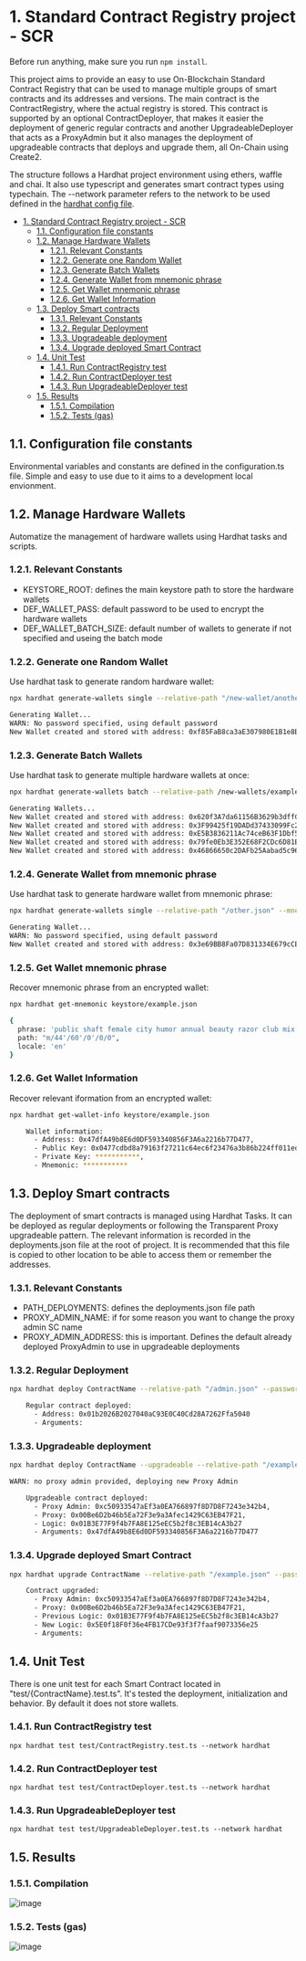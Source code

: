 # 1. Standard Contract Registry project - SCR

Before run anything, make sure you run `npm install`.

This project aims to provide an easy to use On-Blockchain Standard Contract Registry that can be used to manage multiple groups of smart contracts and its addresses and versions. The main contract is the ContractRegistry, where the actual registry is stored. This contract is supported by an optional ContractDeployer, that makes it easier the deployment of generic regular contracts and another UpgradeableDeployer that acts as a ProxyAdmin but it also manages the deployment of upgradeable contracts that deploys and upgrade them, all On-Chain using Create2.

The structure follows a Hardhat project environment using ethers, waffle and chai. It also use typescript and generates smart contract types using typechain. The --network parameter refers to the network to be used defined in the [hardhat config file](./hardhat.config.ts).

- [1. Standard Contract Registry project - SCR](#1-standard-contract-registry-project---scr)
  - [1.1. Configuration file constants](#11-configuration-file-constants)
  - [1.2. Manage Hardware Wallets](#12-manage-hardware-wallets)
    - [1.2.1. Relevant Constants](#121-relevant-constants)
    - [1.2.2. Generate one Random Wallet](#122-generate-one-random-wallet)
    - [1.2.3. Generate Batch Wallets](#123-generate-batch-wallets)
    - [1.2.4. Generate Wallet from mnemonic phrase](#124-generate-wallet-from-mnemonic-phrase)
    - [1.2.5. Get Wallet mnemonic phrase](#125-get-wallet-mnemonic-phrase)
    - [1.2.6. Get Wallet Information](#126-get-wallet-information)
  - [1.3. Deploy Smart contracts](#13-deploy-smart-contracts)
    - [1.3.1. Relevant Constants](#131-relevant-constants)
    - [1.3.2. Regular Deployment](#132-regular-deployment)
    - [1.3.3. Upgradeable deployment](#133-upgradeable-deployment)
    - [1.3.4. Upgrade deployed Smart Contract](#134-upgrade-deployed-smart-contract)
  - [1.4. Unit Test](#14-unit-test)
    - [1.4.1. Run ContractRegistry test](#141-run-contractregistry-test)
    - [1.4.2. Run ContractDeployer test](#142-run-contractdeployer-test)
    - [1.4.3. Run UpgradeableDeployer test](#143-run-upgradeabledeployer-test)
  - [1.5. Results](#15-results)
    - [1.5.1. Compilation](#151-compilation)
    - [1.5.2. Tests (gas)](#152-tests-gas)

## 1.1. Configuration file constants

Environmental variables and constants are defined in the configuration.ts file. Simple and easy to use due to it aims to a development local envionment.

## 1.2. Manage Hardware Wallets

Automatize the management of hardware wallets using Hardhat tasks and scripts.

### 1.2.1. Relevant Constants

- KEYSTORE_ROOT: defines the main keystore path to store the hardware wallets
- DEF_WALLET_PASS: default password to be used to encrypt the hardware wallets
- DEF_WALLET_BATCH_SIZE: default number of wallets to generate if not specified and useing the batch mode

### 1.2.2. Generate one Random Wallet

Use hardhat task to generate random hardware wallet:

```bash
npx hardhat generate-wallets single --relative-path "/new-wallet/another_path/name.json"

Generating Wallet...
WARN: No password specified, using default password
New Wallet created and stored with address: 0xf85FaB8ca3aE307980E1B1e8BF1258B1aED9EDB9 as keystore/new-wallet/another_path/name.json
```

### 1.2.3. Generate Batch Wallets

Use hardhat task to generate multiple hardware wallets at once:

```bash
npx hardhat generate-wallets batch --relative-path /new-wallets/example --password myPassword --entropy whatever --batch-size 5

Generating Wallets...
New Wallet created and stored with address: 0x620f3A7da61156B3629b3dffC59e680b1FbD55C7 as keystore/new-wallets/example00.json
New Wallet created and stored with address: 0x3F99425f19DADd37433099Fc2104dCcd59699464 as keystore/new-wallets/example01.json
New Wallet created and stored with address: 0xE5B3836211Ac74ceB63F1Dbf5FeB9bb55822e413 as keystore/new-wallets/example02.json
New Wallet created and stored with address: 0x79fe0Eb3E352E68F2CDc6D81E6109b5Fb355C24f as keystore/new-wallets/example03.json
New Wallet created and stored with address: 0x46866650c2DAFb25Aabad5c965efCD6602A89Db5 as keystore/new-wallets/example04.json
```

### 1.2.4. Generate Wallet from mnemonic phrase

Use hardhat task to generate hardware wallet from mnemonic phrase:

```bash
npx hardhat generate-wallets single --relative-path "/other.json" --mnemonic "public shaft female city humor annual beauty razor club mix trip blossom"

Generating Wallet...
WARN: No password specified, using default password
New Wallet created and stored with address: 0x3e69BB8Fa07D831334E679cCEbBaB36DC42C4834 as keystore/other.json
```

### 1.2.5. Get Wallet mnemonic phrase

Recover mnemonic phrase from an encrypted wallet:

```bash
npx hardhat get-mnemonic keystore/example.json

{
  phrase: 'public shaft female city humor annual beauty razor club mix trip blossom',
  path: "m/44'/60'/0'/0/0",
  locale: 'en'
}
```

### 1.2.6. Get Wallet Information

Recover relevant iformation from an encrypted wallet:

```bash
npx hardhat get-wallet-info keystore/example.json

    Wallet information:
      - Address: 0x47dfA49b8E6d0DF593340856F3A6a2216b77D477,
      - Public Key: 0x0477cdbd8a79163f27211c64ec6f23476a3b86b224ff011ed42cd98f40bf59fb1d05d56339099957b398d6b801079b9c88ac6501d434e95099b4c3c1501e02d80b,
      - Private Key: ***********,
      - Mnemonic: ***********
```

## 1.3. Deploy Smart contracts

The deployment of smart contracts is managed using Hardhat Tasks. It can be deployed as regular deployments or following the Transparent Proxy upgradeable pattern. The relevant information is recorded in the deployments.json file at the root of project. It is recommended that this file is copied to other location to be able to access them or remember the addresses.

### 1.3.1. Relevant Constants

- PATH_DEPLOYMENTS: defines the deployments.json file path
- PROXY_ADMIN_NAME: if for some reason you want to change the proxy admin SC name
- PROXY_ADMIN_ADDRESS: this is important. Defines the default already deployed ProxyAdmin to use in upgradeable deployments

### 1.3.2. Regular Deployment

```bash
npx hardhat deploy ContractName --relative-path "/admin.json" --password "PaSs_W0Rd" --network ganache

    Regular contract deployed:
      - Address: 0x01b2026B2027040aC93E0C40Cd28A7262Ffa5040
      - Arguments:
```

### 1.3.3. Upgradeable deployment

```bash
npx hardhat deploy ContractName --upgradeable --relative-path "/example.json" --password "PaSs_W0Rd" --args '[["0x47dfA49b8E6d0DF593340856F3A6a2216b77D477"]]' --network ganache

WARN: no proxy admin provided, deploying new Proxy Admin

    Upgradeable contract deployed:
      - Proxy Admin: 0xc50933547aEf3a0EA766897f8D7D8F7243e342b4,
      - Proxy: 0x00Be6D2b46b5Ea72F3e9a3Afec1429C63EB47F21,
      - Logic: 0x01B3E77F9f4b7FA8E125eEC5b2f8c3EB14cA3b27
      - Arguments: 0x47dfA49b8E6d0DF593340856F3A6a2216b77D477
```

### 1.3.4. Upgrade deployed Smart Contract

```bash
npx hardhat upgrade ContractName --relative-path "/example.json" --password "PaSs_W0Rd" --proxy "0x00Be6D2b46b5Ea72F3e9a3Afec1429C63EB47F21" --network ganache

    Contract upgraded:
      - Proxy Admin: 0xc50933547aEf3a0EA766897f8D7D8F7243e342b4,
      - Proxy: 0x00Be6D2b46b5Ea72F3e9a3Afec1429C63EB47F21,
      - Previous Logic: 0x01B3E77F9f4b7FA8E125eEC5b2f8c3EB14cA3b27
      - New Logic: 0x5E0f18F0f36e4FB17CDe93f3f7faaf9073356e25
      - Arguments:
```

## 1.4. Unit Test

There is one unit test for each Smart Contract located in "test/{ContractName}.test.ts". It's tested the deployment, initialization and behavior. By default it does not store wallets.

### 1.4.1. Run ContractRegistry test

`npx hardhat test test/ContractRegistry.test.ts --network hardhat`

### 1.4.2. Run ContractDeployer test

`npx hardhat test test/ContractDeployer.test.ts --network hardhat`

### 1.4.3. Run UpgradeableDeployer test

`npx hardhat test test/UpgradeableDeployer.test.ts --network hardhat`

## 1.5. Results

### 1.5.1. Compilation

![image](https://user-images.githubusercontent.com/10762009/183726040-dfc398ff-08b9-41cb-b0a7-855e15513680.png)

### 1.5.2. Tests (gas)

![image](https://user-images.githubusercontent.com/10762009/183726054-c65de528-4786-4fdc-920a-c8fdbf56fcbe.png)
